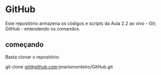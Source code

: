 # GitHub

 Este repositório armazena os códigos e scripts da Aula 2.2 ao vivo - Git; GitHub - entendendo os comandos.

## começando

Basta clonar o repositório

git clone git@github.com:jmariomonteiro/GitHub.git